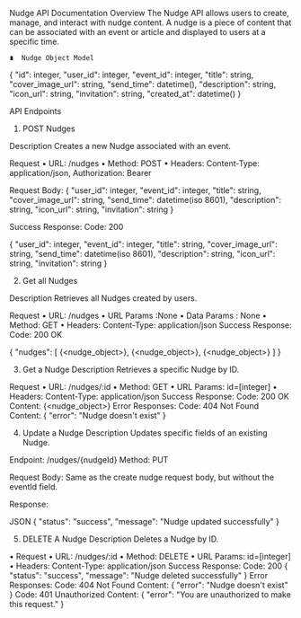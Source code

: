 Nudge API Documentation
Overview
The Nudge API allows users to create, manage, and interact with nudge content. A nudge is a piece of content that can be associated with an event or article and displayed to users at a specific time.

	∎  Nudge Object Model

  {
  "id": integer,
  "user_id": integer,
  "event_id": integer,
  "title": string,                                                                        
  "cover_image_url": string,
  "send_time": datetime(),
  "description": string,
  "icon_url": string,
  "invitation": string,
  "created_at": datetime()
}

API Endpoints                           

1. POST Nudges

Description
Creates a new Nudge associated with an event.

Request
•	URL: /nudges
•	Method: POST
•	Headers: Content-Type: application/json, Authorization: Bearer <OAuth Token>

Request Body:
{
  "user_id": integer,
  "event_id": integer,
  "title": string,
  "cover_image_url": string,
  "send_time": datetime(iso 8601),
  "description": string,
  "icon_url": string,
  "invitation": string
}

Success Response:
Code: 200

{
  "user_id": integer,
  "event_id": integer,
  "title": string,
  "cover_image_url": string,
  "send_time": datetime(iso 8601),
  "description": string,
  "icon_url": string,
  "invitation": string
}


2. Get all Nudges

Description
Retrieves all Nudges created by users.

Request
•	URL: /nudges
•	URL Params :None
•	Data Params : None
•	Method: GET
•	Headers: Content-Type: application/json
Success Response:
Code: 200 OK

{
  "nudges": [
    {<nudge_object>},
    {<nudge_object>},
    {<nudge_object>}
  ]
}

3. Get a Nudge
Description
Retrieves a specific Nudge by ID.

Request
•	URL: /nudges/:id
•	Method: GET
•	URL Params: id=[integer]
•	Headers: Content-Type: application/json
Success Response:
Code: 200 OK
Content: {<nudge_object>}
Error Responses:
Code: 404 Not Found
Content: { "error": "Nudge doesn't exist" }



4. Update a Nudge
Description
Updates specific fields of an existing Nudge.

Endpoint: /nudges/{nudgeId}
Method: PUT

Request Body:
Same as the create nudge request body, but without the eventId field.

Response:

JSON
{
  "status": "success",
  "message": "Nudge updated successfully"
}

5. DELETE A Nudge
Description
Deletes a Nudge by ID.

•	Request
•	URL: /nudges/:id
•	Method: DELETE
•	URL Params: id=[integer]
•	Headers: Content-Type: application/json
Success Response:
Code: 200
{
  "status": "success",
  "message": "Nudge deleted successfully"
}
Error Responses:
Code: 404 Not Found
Content: { "error": "Nudge doesn't exist" }
Code: 401 Unauthorized
Content: { "error": "You are unauthorized to make this request." }

